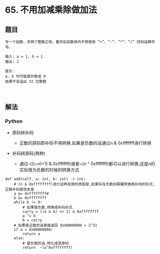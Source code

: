 # 65. 不用加减乘除做加法

## 题目

```
写一个函数，求两个整数之和，要求在函数体内不得使用 “+”、“-”、“*”、“/” 四则运算符号。

输入: a = 1, b = 1
输出: 2

提示：
a, b 均可能是负数或 0
结果不会溢出 32 位整数
```

<br>

## 解法

### Python

- 原码转补码

	- 正数的原码即补码不用转换,如果是负数的话通过n & 0xffffffff进行转换

- 补码转原码(两种)

	- 通过-(((~n)+1) & 0xffffffff)或者~(n ^ 0xffffffff)都可以进行转换,这是n的实际值为负数的时候的转换方式

```
def add(self, a: int, b: int) -> int:
	# (n & 0xffffffff)进行这种变换的原因是,如果存在负数则需要转换成补码的形式,正数补码是他本身
    a &= 0xffffffff#
    b &= 0xffffffff
    while b != 0:
    	# 如果是负数,转换成补码形式
        carry = ((a & b) << 1) & 0xffffffff
        a ^= b
        b = carry
    # 如果是正数的话直接返回 0x80000000 = 2^31
    if a < 0x80000000:
        return a
    else:
    	# 是负数的话,转化成其原码
        return  ~(a^0xffffffff)
```